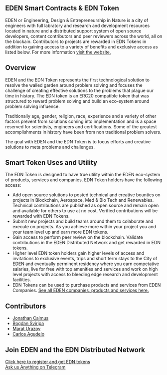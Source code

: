 ## EDEN Smart Contracts & EDN Token

EDEN or Engineering, Design & Entrepreneurship in Nature is a city of engineers with full labratory and research and development resources located in nature and a distributed support system of open source developers, content contributors and peer reviewers across the world, all on the blockain. Contributors to projects are rewarded in EDN Tokens in addition to gaining access to a variety of benefits and exclusive access as listed below. For more information <a href="http://www.cityofeden.io/">visit the website.</a>

## Overview

EDEN and the EDN Token represents the first technological solution to resolve the walled garden around problem solving and focuses the challenge of creating effective solutions to the problems that plague our time in history. The EDN token is an ERC20 compatible token that was structured to reward problem solving and build an eco-system around problem solving influence. 

Traditionally age, gender, religion, race, experience and a variety of other factors prevent from solutions coming into implementation and is a space reserved for scientists, engineers and certifications. Some of the greatest accomplishments in history have been from non traditional problem solvers. 

The goal with EDEN and the EDN Token is to focus efforts and creative solutions to meta problems and challenges.

## Smart Token Uses and Utility

The EDN Token is designed to have true utility within the EDEN eco-system of products, services and companies. EDN Token holders have the following access:
<ul>
  <li>Add open source solutions to posted technical and creative bounties on projects in Blockchain, Aerospace, Med & Bio Tech and Renewables. Technical contributions are published as open source and remain open and available for others to use at no cost. Verified contributions will be rewarded with EDN Tokens.</li>
  <li>Submit new projects and build teams around them to colaborate and execute on projects. As you achieve more within your project you and your team level up and earn more EDN tokens.</li>
  <li>Gain access to perform peer review on the blockchain. Validate contributions in the EDEN Distributed Network and get rewarded in EDN tokens.</li>
  <li>Higher level EDN token holders gain higher levels of access and invitations to exclusive events, trips and short term stays to the City of EDEN and eventually perminent residency where you earn competative salaries, live for free with top amenities and services and work on high level projects with access to bleeding edge research and development facilities.</li>
  <li>EDN Tokens can be used to purchase products and services from EDEN Companies.  <a href="http://cityofeden.io">See all EDEN companies, products and services here.</a> </li>
</ul>

## Contributors
<ul>
  <li><a href="https://github.com/joncalmus">Jonathan Calmus</a></li>
  <li><a href="https://github.com/bogdan-sviripa">Bogdan Sviripa</a></li>
  <li><a href="https://github.com/urazovm">Marat Urazov</a></li>
  <li><a href="https://github.com/carlosagudelo/">Carlos Agudelo</a></li>
</ul>

## Join EDEN and the EDN Distributed Network
<a href="http://cityofeden.io">Click here to register and get EDN tokens</a>
<br><a href="https://t.me/CityofEDEN">Ask us Anything on Telegram</a>
